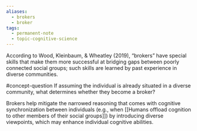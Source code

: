 ```yaml
---
aliases:
  - brokers
  - broker
tags:
  - permanent-note
  - topic-cognitive-science
---
```

According to Wood, Kleinbaum, & Wheatley (2019), “brokers” have special skills that make them more successful at bridging gaps between poorly connected social groups; such skills are learned by past experience in diverse communities.

#concept-question If assuming the individual is already situated in a diverse community, what determines whether they become a broker?

Brokers help mitigate the narrowed reasoning that comes with cognitive synchronization between individuals (e.g., when [[Humans offload cognition to other members of their social groups]]) by introducing diverse viewpoints, which may enhance individual cognitive abilities.